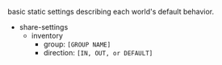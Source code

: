 basic static settings describing each world's default behavior.

* share-settings
  * inventory
    * group: `[GROUP NAME]`
    * direction: `[IN, OUT, or DEFAULT]`

